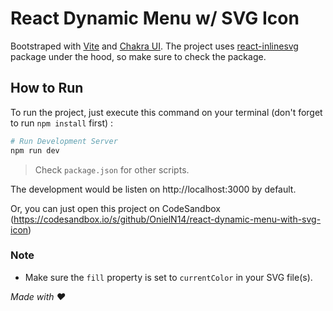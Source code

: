 # React Dynamic Menu w/ SVG Icon

Bootstraped with [Vite](https://vitejs.dev/) and
[Chakra UI](https://chakra-ui.com/). The project uses
[react-inlinesvg](https://github.com/gilbarbara/react-inlinesvg) package under
the hood, so make sure to check the package.

## How to Run

To run the project, just execute this command on your terminal (don't forget to run `npm install` first) :

```sh
# Run Development Server
npm run dev
```
> Check `package.json` for other scripts.
> 
The development would be listen on http://localhost:3000 by default. 

Or, you can just open this project on CodeSandbox (https://codesandbox.io/s/github/OnielN14/react-dynamic-menu-with-svg-icon)

### Note

- Make sure the `fill` property is set to `currentColor` in your SVG file(s).

_Made with ❤️_
